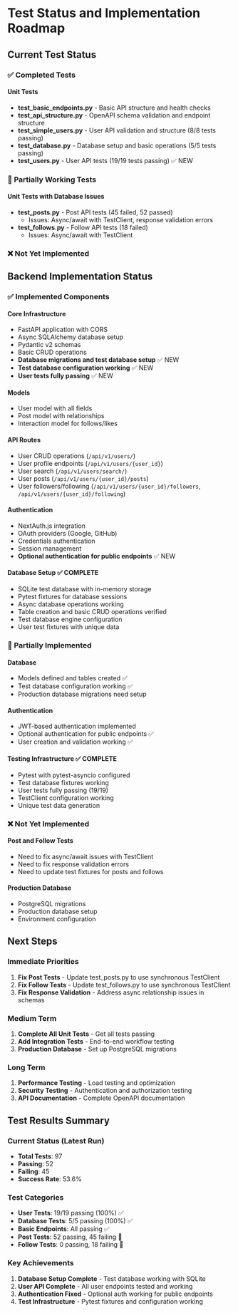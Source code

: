 # Test Status and Implementation Roadmap

## Current Test Status

### ✅ Completed Tests

#### Unit Tests
- **test_basic_endpoints.py** - Basic API structure and health checks
- **test_api_structure.py** - OpenAPI schema validation and endpoint structure
- **test_simple_users.py** - User API validation and structure (8/8 tests passing)
- **test_database.py** - Database setup and basic operations (5/5 tests passing)
- **test_users.py** - User API tests (19/19 tests passing) ✅ NEW

### 🔄 Partially Working Tests

#### Unit Tests with Database Issues
- **test_posts.py** - Post API tests (45 failed, 52 passed)
  - Issues: Async/await with TestClient, response validation errors
- **test_follows.py** - Follow API tests (18 failed)
  - Issues: Async/await with TestClient

### ❌ Not Yet Implemented

## Backend Implementation Status

### ✅ Implemented Components

#### Core Infrastructure
- FastAPI application with CORS
- Async SQLAlchemy database setup
- Pydantic v2 schemas
- Basic CRUD operations
- **Database migrations and test database setup** ✅ NEW
- **Test database configuration working** ✅ NEW
- **User tests fully passing** ✅ NEW

#### Models
- User model with all fields
- Post model with relationships
- Interaction model for follows/likes

#### API Routes
- User CRUD operations (`/api/v1/users/`)
- User profile endpoints (`/api/v1/users/{user_id}`)
- User search (`/api/v1/users/search/`)
- User posts (`/api/v1/users/{user_id}/posts`)
- User followers/following (`/api/v1/users/{user_id}/followers`, `/api/v1/users/{user_id}/following`)

#### Authentication
- NextAuth.js integration
- OAuth providers (Google, GitHub)
- Credentials authentication
- Session management
- **Optional authentication for public endpoints** ✅ NEW

#### Database Setup ✅ COMPLETE
- SQLite test database with in-memory storage
- Pytest fixtures for database sessions
- Async database operations working
- Table creation and basic CRUD operations verified
- Test database engine configuration
- User test fixtures with unique data

### 🔄 Partially Implemented

#### Database
- Models defined and tables created ✅
- Test database configuration working ✅
- Production database migrations need setup

#### Authentication
- JWT-based authentication implemented
- Optional authentication for public endpoints ✅
- User creation and validation working ✅

#### Testing Infrastructure ✅ COMPLETE
- Pytest with pytest-asyncio configured
- Test database fixtures working
- User tests fully passing (19/19)
- TestClient configuration working
- Unique test data generation

### ❌ Not Yet Implemented

#### Post and Follow Tests
- Need to fix async/await issues with TestClient
- Need to fix response validation errors
- Need to update test fixtures for posts and follows

#### Production Database
- PostgreSQL migrations
- Production database setup
- Environment configuration

## Next Steps

### Immediate Priorities
1. **Fix Post Tests** - Update test_posts.py to use synchronous TestClient
2. **Fix Follow Tests** - Update test_follows.py to use synchronous TestClient
3. **Fix Response Validation** - Address async relationship issues in schemas

### Medium Term
1. **Complete All Unit Tests** - Get all tests passing
2. **Add Integration Tests** - End-to-end workflow testing
3. **Production Database** - Set up PostgreSQL migrations

### Long Term
1. **Performance Testing** - Load testing and optimization
2. **Security Testing** - Authentication and authorization testing
3. **API Documentation** - Complete OpenAPI documentation

## Test Results Summary

### Current Status (Latest Run)
- **Total Tests**: 97
- **Passing**: 52
- **Failing**: 45
- **Success Rate**: 53.6%

### Test Categories
- **User Tests**: 19/19 passing (100%) ✅
- **Database Tests**: 5/5 passing (100%) ✅
- **Basic Endpoints**: All passing ✅
- **Post Tests**: 52 passing, 45 failing 🔄
- **Follow Tests**: 0 passing, 18 failing 🔄

### Key Achievements
1. **Database Setup Complete** - Test database working with SQLite
2. **User API Complete** - All user endpoints tested and working
3. **Authentication Fixed** - Optional auth working for public endpoints
4. **Test Infrastructure** - Pytest fixtures and configuration working 